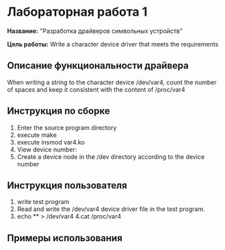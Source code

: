 # Лабораторная работа 1

**Название:** "Разработка драйверов символьных устройств"

**Цель работы:** Write a character device driver that meets the requirements

## Описание функциональности драйвера

When writing a string to the character device /dev/var4, count the number of spaces and keep it consistent with the content of /proc/var4

## Инструкция по сборке

1. Enter the source program directory
2. execute make
3. execute insmod var4.ko
4. View device number: 
5. Create a device node in the /dev directory according to the device number
  

## Инструкция пользователя

1. write test program
2. Read and write the /dev/var4 device driver file in the test program.
3. echo ** > /dev/var4
4.cat /proc/var4

## Примеры использования

